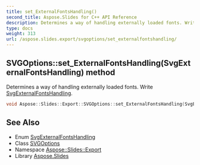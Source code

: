 ```yaml
---
title: set_ExternalFontsHandling()
second_title: Aspose.Slides for C++ API Reference
description: Determines a way of handling externally loaded fonts. Write SvgExternalFontsHandling.
type: docs
weight: 313
url: /aspose.slides.export/svgoptions/set_externalfontshandling/
---
```

## SVGOptions::set_ExternalFontsHandling(SvgExternalFontsHandling) method


Determines a way of handling externally loaded fonts. Write [SvgExternalFontsHandling](../../svgexternalfontshandling/).

```cpp
void Aspose::Slides::Export::SVGOptions::set_ExternalFontsHandling(SvgExternalFontsHandling value) override
```

## See Also

* Enum [SvgExternalFontsHandling](../../svgexternalfontshandling/)
* Class [SVGOptions](../)
* Namespace [Aspose::Slides::Export](../../)
* Library [Aspose.Slides](../../../)